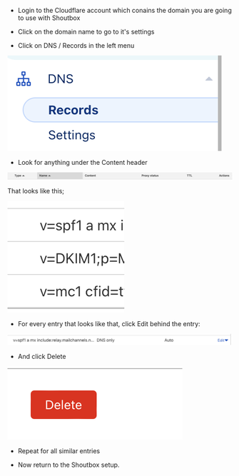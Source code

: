 - Login to the Cloudflare account which conains the domain you are going to use with Shoutbox

- Click on the domain name to go to it's settings

- Click on DNS / Records in the left menu 

![Screenshot 2024-05-08 at 15.22.19.png](./assets/3c1e8bf2aef94765b77548367e786576.png)

- Look for anything under the Content header

![Screenshot 2024-05-08 at 15.22.55.png](./assets/eca8d9425c894014be0f73aa80804c59.png)

That looks like this; 

![Screenshot 2024-05-08 at 15.20.27.png](./assets/4bf84b6d93454bcd929590003c0aafab.png)

- For every entry that looks like that, click Edit behind the entry: 

![Screenshot 2024-05-08 at 15.23.41.png](./assets/e84c7073ca804a7da818eccd21a1a358.png)

- And click Delete

![Screenshot 2024-05-08 at 15.23.47.png](./assets/29b72b2ec1d141e793dc56c1890ac4da.png)

- Repeat for all similar entries

- Now return to the Shoutbox setup.